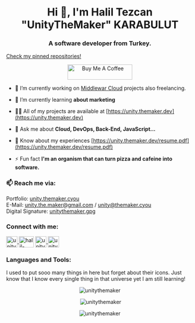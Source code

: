 <h1 align="center">Hi 👋, I'm Halil Tezcan "UnityTheMaker" KARABULUT</h1>
<h3 align="center">A software developer from Turkey.</h3>
<a align="center" href="#choose-pinned-repositories">Check my pinned repositories!</a>

<p align="center"><a href="https://www.buymeacoffee.com/unitythemaker" target="_blank"><img src="https://cdn.buymeacoffee.com/buttons/default-orange.png" alt="Buy Me A Coffee" height="41" width="174"></a></p>

- 🔭 I’m currently working on [Middlewar Cloud](https://www.middlewar.cloud) projects also freelancing.

- 🌱 I’m currently learning **about marketing**

- 👨‍💻 All of my projects are available at [https://unity.themaker.dev](https://unity.themaker.dev)

- 💬 Ask me about **Cloud, DevOps, Back-End, JavaScript...**

- 📄 Know about my experiences [https://unity.themaker.dev/resume.pdf](https://unity.themaker.dev/resume.pdf)

- ⚡ Fun fact **I'm an organism that can turn pizza and cafeine into software.**

### 📫 Reach me via:
Portfolio: <a href="https://unity.themaker.dev/">unity.themaker.cyou</a><br />
E-Mail: unity.the.maker@gmail.com / unity@themaker.cyou<br/>
Digital Signature: <a href="https://github.com/unitythemaker.gpg">unitythemaker.gpg</a><br />
<!-- Matrix: <a href="https://matrix.to/#/@themaker:unitythemaker.cyou">@themaker:unitythemaker.cyou</a><br /> -->

<h3 align="left">Connect with me:</h3>
<p align="left">
<a href="https://twitter.com/unitythemaker" target="blank">
 <img align="center" src="https://raw.githubusercontent.com/rahuldkjain/github-profile-readme-generator/master/src/images/icons/Social/twitter.svg" alt="unitythemaker" height="30" width="30" /> 
  </a>
<a href="https://linkedin.com/in/halil-tezcan-karabulut-276a841b6" target="blank"><img align="center" src="https://raw.githubusercontent.com/rahuldkjain/github-profile-readme-generator/master/src/images/icons/Social/linked-in-alt.svg" alt="halil-tezcan-karabulut-276a841b6" height="30" width="40" /></a>
<a href="https://fiverr.com/unitythemaker" target="blank">
 <img align="center" src="https://user-images.githubusercontent.com/83316880/156583341-aad78cac-e099-49f6-bc65-6e2dfab8b654.png" alt="unitythemaker" height="30" width="30" /> 
  </a>
<a href="https://instagram.com/unitythemaker" target="blank">
 <img align="center" src="https://raw.githubusercontent.com/rahuldkjain/github-profile-readme-generator/master/src/images/icons/Social/instagram.svg" alt="unitythemaker" height="30" width="30" /> 
  </a>
</p>

<h3 align="left">Languages and Tools:</h3>
<p>I used to put sooo many things in here but forget about their icons. Just know that I know every single thing in that universe yet I am still learning!</p>

<p align="center"><img src="https://github-readme-stats.vercel.app/api/top-langs?username=unitythemaker&show_icons=true&locale=en&layout=compact&theme=radical" alt="unitythemaker" /></p>

<p align="center">&nbsp;<img src="https://github-readme-stats.vercel.app/api?username=unitythemaker&amp;&amp;show_icons=true&amp;theme=radical" alt="unitythemaker" /></p>

<p align="center"> <img src="https://komarev.com/ghpvc/?username=unitythemaker&label=Profile%20views&color=ff4100&style=flat" alt="unitythemaker" /> </p>
